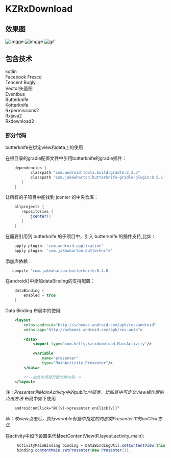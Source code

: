 # KZRxDownload

## 效果图
![imgge](https://github.com/zongkaili/KZRxDownload_kotlin/blob/master/screen/img1.jpg)
![imgge](https://github.com/zongkaili/KZRxDownload_kotlin/blob/master/screen/img2.jpg)
![gif](https://github.com/zongkaili/KZRxDownload_kotlin/blob/master/screen/device-2017-06-15-141737.gif)

## 包含技术
kotlin</br>
Facebook Fresco</br>
Tencent Bugly</br>
Vector矢量图</br>
Eventbus</br>
Butterknife</br>
Kotterknife</br>
Rxpermissions2</br>
Rxjava2</br>
Rxdownload2

### 部分代码

butterknife在绑定view和data上的使用

在根目录的gradle配置文件中引用butterknife的gradle插件：
```groovy
    dependencies {
           classpath "com.android.tools.build:gradle:2.2.3"
           classpath 'com.jakewharton:butterknife-gradle-plugin:8.5.1'
       }
    }
```

让所有的子项目中能找到 jcenter 的中央仓库：
```groovy
    allprojects {
       repositories {
           jcenter()
       }
    }
```
在需要引用到 butterknife 的子项目中，引入 butterknife 的插件支持,比如：
```groovy
    apply plugin: 'com.android.application'
    apply plugin: 'com.jakewharton.butterknife'
```
添加库依赖：
```groovy
   compile "com.jakewharton:butterknife:8.4.0
```
在android{}中添加dataBinding的支持配置：
```groovy
    dataBinding {
        enabled = true
    }
```
Data Binding 布局中的使用:
```xml
    <layout
        xmlns:android="http://schemas.android.com/apk/res/android"
        xmlns:app="http://schemas.android.com/apk/res-auto">
    
        <data>
            <import type="com.kelly.kzrxdownload.MainActivity"/>
    
            <variable
                name="presenter"
                type="MainActivity.Presenter"/>
        </data>
        
        <!--此处为项目页面的根布局-->
    </layout>
```
*注：Presenter为MainActivity中的public内部类，比如其中可定义view操作后的点击方法*
布局中如下使用
```xml
    android:onClick="@{(v)->presenter.onClick(v)}"
```
*即：改view点击后，执行variable标签中指定的内部类Presenter中的onClick方法*

在activity中如下设置来代替setContentView(R.layout.activity_main):
```java
     ActivityMainBinding binding = DataBindingUtil.setContentView(this,R.layout.activity_main);
     binding.contentMain.setPresenter(new Presenter());
```

